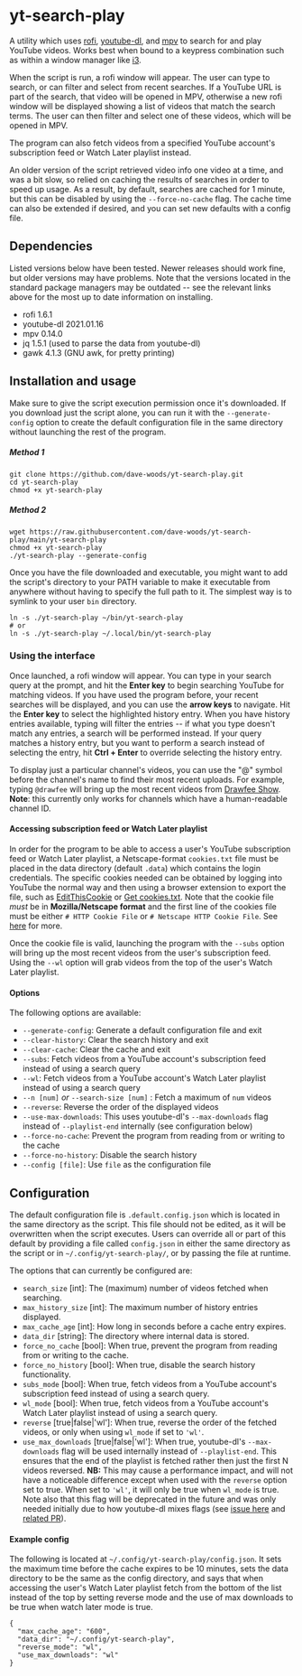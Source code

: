 # yt-search-play

A utility which uses [rofi](https://github.com/davatorium/rofi), [youtube-dl](https://github.com/ytdl-org/youtube-dl), and [mpv](https://github.com/mpv-player/mpv) to search for and play YouTube videos. Works best when bound to a keypress combination such as within a window manager like [i3](https://github.com/i3/i3).

When the script is run, a rofi window will appear. The user can type to search, or can filter and select from recent searches. If a YouTube URL is part of the search, that video will be opened in MPV, otherwise a new rofi window will be displayed showing a list of videos that match the search terms. The user can then filter and select one of these videos, which will be opened in MPV.

The program can also fetch videos from a specified YouTube account's subscription feed or Watch Later playlist instead.

An older version of the script retrieved video info one video at a time, and was a bit slow, so relied on caching the results of searches in order to speed up usage. As a result, by default, searches are cached for 1 minute, but this can be disabled by using the `--force-no-cache` flag. The cache time can also be extended if desired, and you can set new defaults with a config file.
## Dependencies

Listed versions below have been tested. Newer releases should work fine, but older versions may have problems. Note that the versions located in the standard package managers may be outdated -- see the relevant links above for the most up to date information on installing.

* rofi 1.6.1
* youtube-dl 2021.01.16
* mpv 0.14.0
* jq 1.5.1 (used to parse the data from youtube-dl)
* gawk 4.1.3 (GNU awk, for pretty printing)

## Installation and usage

Make sure to give the script execution permission once it's downloaded. If you download just the script alone, you can run it with the `--generate-config` option to create the default configuration file in the same directory without launching the rest of the program.
##### Method 1
```
git clone https://github.com/dave-woods/yt-search-play.git
cd yt-search-play
chmod +x yt-search-play
```
##### Method 2
```
wget https://raw.githubusercontent.com/dave-woods/yt-search-play/main/yt-search-play
chmod +x yt-search-play
./yt-search-play --generate-config
```

Once you have the file downloaded and executable, you might want to add the script's directory to your PATH variable to make it executable from anywhere without having to specify the full path to it. The simplest way is to symlink to your user `bin` directory.

```
ln -s ./yt-search-play ~/bin/yt-search-play
# or
ln -s ./yt-search-play ~/.local/bin/yt-search-play
```
### Using the interface

Once launched, a rofi window will appear. You can type in your search query at the prompt, and hit the **Enter key** to begin searching YouTube for matching videos. If you have used the program before, your recent searches will be displayed, and you can use the **arrow keys** to navigate. Hit the **Enter key** to select the highlighted history entry. When you have history entries available, typing will filter the entries -- if what you type doesn't match any entries, a search will be performed instead. If your query matches a history entry, but you want to perform a search instead of selecting the entry, hit **Ctrl + Enter** to override selecting the history entry.

To display just a particular channel's videos, you can use the "@" symbol before the channel's name to find their most recent uploads. For example, typing `@drawfee` will bring up the most recent videos from [Drawfee Show](https://www.youtube.com/c/drawfee). **Note**: this currently only works for channels which have a human-readable channel ID.

#### Accessing subscription feed or Watch Later playlist

In order for the program to be able to access a user's YouTube subscription feed or Watch Later playlist, a Netscape-format `cookies.txt` file must be placed in the data directory (default `.data`) which contains the login credentials. The specific cookies needed can be obtained by logging into YouTube the normal way and then using a browser extension to export the file, such as [EditThisCookie](https://chrome.google.com/webstore/detail/editthiscookie/fngmhnnpilhplaeedifhccceomclgfbg) or [Get cookies.txt](https://chrome.google.com/webstore/detail/get-cookiestxt/bgaddhkoddajcdgocldbbfleckgcbcid). Note that the cookie file *must* be in **Mozilla/Netscape format** and the first line of the cookies file must be either `# HTTP Cookie File` or `# Netscape HTTP Cookie File`. See [here](https://github.com/ytdl-org/youtube-dl/#how-do-i-pass-cookies-to-youtube-dl) for more.

Once the cookie file is valid, launching the program with the `--subs` option will bring up the most recent videos from the user's subscription feed. Using the `--wl` option will grab videos from the top of the user's Watch Later playlist.

#### Options

The following options are available:
* `--generate-config`: Generate a default configuration file and exit
* `--clear-history`: Clear the search history and exit
* `--clear-cache`: Clear the cache and exit
* `--subs`: Fetch videos from a YouTube account's subscription feed instead of using a search query
* `--wl`: Fetch videos from a YouTube account's Watch Later playlist instead of using a search query
* `--n [num]` *or* `--search-size [num]` : Fetch a maximum of `num` videos
* `--reverse`: Reverse the order of the displayed videos
* `--use-max-downloads`: This uses youtube-dl's `--max-downloads` flag instead of `--playlist-end` internally (see configuration below)
* `--force-no-cache`: Prevent the program from reading from or writing to the cache
* `--force-no-history`: Disable the search history
* `--config [file]`: Use `file` as the configuration file

## Configuration

The default configuration file is `.default.config.json` which is located in the same directory as the script. This file should not be edited, as it will be overwritten when the script executes. Users can override all or part of this default by providing a file called `config.json` in either the same directory as the script or in `~/.config/yt-search-play/`, or by passing the file at runtime.

The options that can currently be configured are:
* `search_size` [int]: The (maximum) number of videos fetched when searching.
* `max_history_size` [int]: The maximum number of history entries displayed.
* `max_cache_age` [int]: How long in seconds before a cache entry expires.
* `data_dir` [string]: The directory where internal data is stored.
* `force_no_cache` [bool]: When true, prevent the program from reading from or writing to the cache.
* `force_no_history` [bool]: When true, disable the search history functionality.
* `subs_mode` [bool]: When true, fetch videos from a YouTube account's subscription feed instead of using a search query.
* `wl_mode` [bool]: When true, fetch videos from a YouTube account's Watch Later playlist instead of using a search query.
* `reverse` [true|false|'wl']: When true, reverse the order of the fetched videos, or only when using `wl_mode` if set to `'wl'`.
* `use_max_downloads` [true|false|'wl']: When true, youtube-dl's `--max-downloads` flag will be used internally instead of `--playlist-end`. This ensures that the end of the playlist is fetched rather then just the first N videos reversed. **NB:** This may cause a performance impact, and will not have a noticeable difference except when used with the `reverse` option set to true. When set to `'wl'`, it will only be true when `wl_mode` is true. Note also that this flag will be deprecated in the future and was only needed initially due to how youtube-dl mixes flags (see [issue here](https://github.com/ytdl-org/youtube-dl/issues/25943) and [related PR](https://github.com/ytdl-org/youtube-dl/pull/24487)).

#### Example config

The following is located at `~/.config/yt-search-play/config.json`. It sets the maximum time before the cache expires to be 10 minutes, sets the data directory to be the same as the config directory, and says that when accessing the user's Watch Later playlist fetch from the bottom of the list instead of the top by setting reverse mode and the use of max downloads to be true when watch later mode is true.

```
{
  "max_cache_age": "600",
  "data_dir": "~/.config/yt-search-play",
  "reverse_mode": "wl",
  "use_max_downloads": "wl"
}
```
